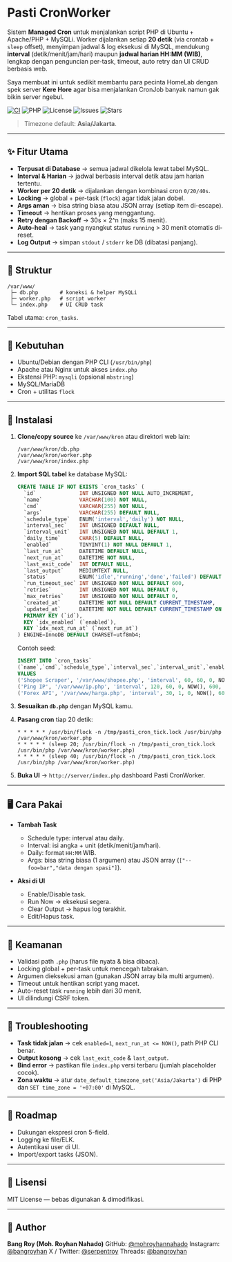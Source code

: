 # Pasti CronWorker

Sistem **Managed Cron** untuk menjalankan script PHP di Ubuntu + Apache/PHP + MySQLi.
Worker dijalankan setiap **20 detik** (via crontab + `sleep` offset), menyimpan jadwal & log eksekusi di MySQL, mendukung **interval** (detik/menit/jam/hari) maupun **jadwal harian HH\:MM (WIB)**, lengkap dengan penguncian per-task, timeout, auto retry dan UI CRUD berbasis web.

Saya membuat ini untuk sedikit membantu para pecinta HomeLab dengan spek server **Kere Hore** agar bisa menjalankan CronJob banyak namun gak bikin server ngebul.

[![CI](https://github.com/mohroyhannahado/Pasti-CronWorker/actions/workflows/php-ci.yml/badge.svg)](https://github.com/mohroyhannahado/Pasti-CronWorker/actions/workflows/php-ci.yml)
![PHP](https://img.shields.io/badge/PHP-8.1%20%7C%208.2%20%7C%208.3-777bb3)
![License](https://img.shields.io/badge/license-MIT-green)
![Issues](https://img.shields.io/github/issues/mohroyhannahado/Pasti-CronWorker)
![Stars](https://img.shields.io/github/stars/mohroyhannahado/Pasti-CronWorker)


> Timezone default: **Asia/Jakarta**.


---

## ✨ Fitur Utama

* **Terpusat di Database** → semua jadwal dikelola lewat tabel MySQL.
* **Interval & Harian** → jadwal berbasis interval detik atau jam harian tertentu.
* **Worker per 20 detik** → dijalankan dengan kombinasi cron `0/20/40s`.
* **Locking** → global + per-task (`flock`) agar tidak jalan dobel.
* **Args aman** → bisa string biasa atau JSON array (setiap item di-escape).
* **Timeout** → hentikan proses yang menggantung.
* **Retry dengan Backoff** → 30s × 2^n (maks 15 menit).
* **Auto-heal** → task yang nyangkut status `running` > 30 menit otomatis di-reset.
* **Log Output** → simpan `stdout` / `stderr` ke DB (dibatasi panjang).

---

## 🧱 Struktur

```
/var/www/
 ├─ db.php       # koneksi & helper MySQLi
 ├─ worker.php   # script worker
 └─ index.php    # UI CRUD task
```

Tabel utama: `cron_tasks`.

---

## 🔧 Kebutuhan

* Ubuntu/Debian dengan PHP CLI (`/usr/bin/php`)
* Apache atau Nginx untuk akses `index.php`
* Ekstensi PHP: `mysqli` (opsional `mbstring`)
* MySQL/MariaDB
* Cron + utilitas `flock`

---

## 🚀 Instalasi

1. **Clone/copy source** ke `/var/www/kron` atau direktori web lain:

   ```
   /var/www/kron/db.php
   /var/www/kron/worker.php
   /var/www/kron/index.php
   ```

2. **Import SQL tabel** ke database MySQL:

   ```sql
   CREATE TABLE IF NOT EXISTS `cron_tasks` (
     `id`              INT UNSIGNED NOT NULL AUTO_INCREMENT,
     `name`            VARCHAR(100) NOT NULL,
     `cmd`             VARCHAR(255) NOT NULL,
     `args`            VARCHAR(255) DEFAULT NULL,
     `schedule_type`   ENUM('interval','daily') NOT NULL,
     `interval_sec`    INT UNSIGNED DEFAULT NULL,
     `interval_unit`   INT UNSIGNED NOT NULL DEFAULT 1,
     `daily_time`      CHAR(5) DEFAULT NULL,
     `enabled`         TINYINT(1) NOT NULL DEFAULT 1,
     `last_run_at`     DATETIME DEFAULT NULL,
     `next_run_at`     DATETIME NOT NULL,
     `last_exit_code`  INT DEFAULT NULL,
     `last_output`     MEDIUMTEXT NULL,
     `status`          ENUM('idle','running','done','failed') DEFAULT 'idle',
     `run_timeout_sec` INT UNSIGNED NOT NULL DEFAULT 600,
     `retries`         INT UNSIGNED NOT NULL DEFAULT 0,
     `max_retries`     INT UNSIGNED NOT NULL DEFAULT 0,
     `created_at`      DATETIME NOT NULL DEFAULT CURRENT_TIMESTAMP,
     `updated_at`      DATETIME NOT NULL DEFAULT CURRENT_TIMESTAMP ON UPDATE CURRENT_TIMESTAMP,
     PRIMARY KEY (`id`),
     KEY `idx_enabled` (`enabled`),
     KEY `idx_next_run_at` (`next_run_at`)
   ) ENGINE=InnoDB DEFAULT CHARSET=utf8mb4;
   ```

   Contoh seed:

   ```sql
   INSERT INTO `cron_tasks`
   (`name`,`cmd`,`schedule_type`,`interval_sec`,`interval_unit`,`enabled`,`next_run_at`,`run_timeout_sec`,`max_retries`,`status`)
   VALUES
   ('Shopee Scraper', '/var/www/shopee.php', 'interval', 60, 60, 0, NOW(), 600, 0, 'idle'),
   ('Ping IP', '/var/www/ip.php', 'interval', 120, 60, 0, NOW(), 600, 0, 'idle'),
   ('Forex API', '/var/www/harga.php', 'interval', 30, 1, 0, NOW(), 600, 0, 'idle');
   ```

3. **Sesuaikan `db.php`** dengan MySQL kamu.

4. **Pasang cron** tiap 20 detik:

   ```cron
   * * * * * /usr/bin/flock -n /tmp/pasti_cron_tick.lock /usr/bin/php /var/www/kron/worker.php
   * * * * * (sleep 20; /usr/bin/flock -n /tmp/pasti_cron_tick.lock /usr/bin/php /var/www/kron/worker.php)
   * * * * * (sleep 40; /usr/bin/flock -n /tmp/pasti_cron_tick.lock /usr/bin/php /var/www/kron/worker.php)
   ```

5. **Buka UI** → `http://server/index.php` dashboard Pasti CronWorker.

---

## 🖥️ Cara Pakai

* **Tambah Task**

  * Schedule type: interval atau daily.
  * Interval: isi angka + unit (detik/menit/jam/hari).
  * Daily: format `HH:MM` WIB.
  * Args: bisa string biasa (1 argumen) atau JSON array (`["--foo=bar","data dengan spasi"]`).

* **Aksi di UI**

  * Enable/Disable task.
  * Run Now → eksekusi segera.
  * Clear Output → hapus log terakhir.
  * Edit/Hapus task.

---

## 🔐 Keamanan

* Validasi path `.php` (harus file nyata & bisa dibaca).
* Locking global + per-task untuk mencegah tabrakan.
* Argumen dieksekusi aman (gunakan JSON array bila multi argumen).
* Timeout untuk hentikan script yang macet.
* Auto-reset task `running` lebih dari 30 menit.
* UI dilindungi CSRF token.

---

## 🧪 Troubleshooting

* **Task tidak jalan** → cek `enabled=1`, `next_run_at <= NOW()`, path PHP CLI benar.
* **Output kosong** → cek `last_exit_code` & `last_output`.
* **Bind error** → pastikan file `index.php` versi terbaru (jumlah placeholder cocok).
* **Zona waktu** → atur `date_default_timezone_set('Asia/Jakarta')` di PHP dan `SET time_zone = '+07:00'` di MySQL.

---

## 📌 Roadmap

* Dukungan ekspresi cron 5-field.
* Logging ke file/ELK.
* Autentikasi user di UI.
* Import/export tasks (JSON).

---

## 📜 Lisensi

MIT License — bebas digunakan & dimodifikasi.

---

## 👤 Author

**Bang Roy (Moh. Royhan Nahado)**
GitHub: [@mohroyhannahado](https://github.com/mohroyhannahado)
Instagram: [@bangroyhan](https://www.instagram.com/bangroyhan/)
X / Twitter: [@serpentroy](https://x.com/serpentroy)
Threads: [@bangroyhan](https://www.threads.com/@bangroyhan)